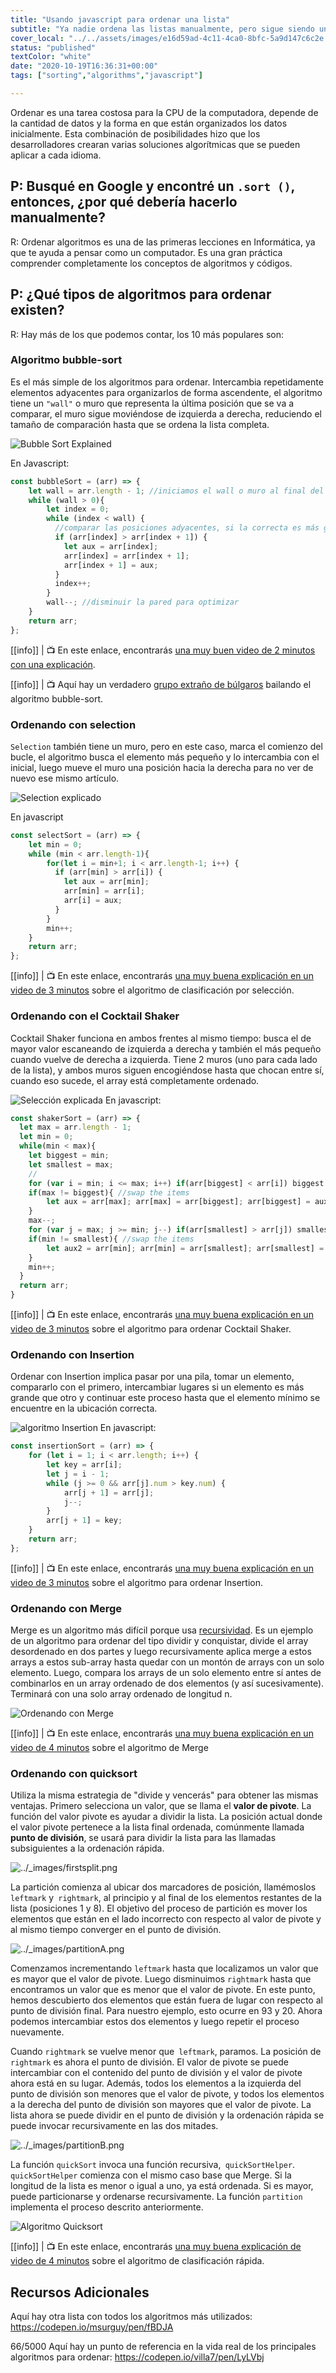 ```yaml
---
title: "Usando javascript para ordenar una lista"
subtitle: "Ya nadie ordena las listas manualmente, pero sigue siendo una manera fantástica de dominar tus habilidades algorítmicas"
cover_local: "../../assets/images/e16d59ad-4c11-4ca0-8bfc-5a9d147c6c2e.jpeg"
status: "published"
textColor: "white"
date: "2020-10-19T16:36:31+00:00"
tags: ["sorting","algorithms","javascript"]

---
```


Ordenar es una tarea costosa para la CPU de la computadora, depende de la cantidad de datos y la forma en que están organizados los datos inicialmente. Esta combinación de posibilidades hizo que los desarrolladores crearan varias soluciones algorítmicas que se pueden aplicar a cada idioma.

## P: Busqué en Google y encontré un `.sort ()`, entonces, ¿por qué debería hacerlo manualmente?
R: Ordenar algoritmos es una de las primeras lecciones en Informática, ya que te ayuda a pensar como un computador. Es una gran práctica comprender completamente los conceptos de algoritmos y códigos.

## P: ¿Qué tipos de algoritmos para ordenar existen?
R: Hay más de los que podemos contar, los 10 más populares son:

### Algoritmo bubble-sort

Es el más simple de los algoritmos para ordenar. Intercambia repetidamente elementos adyacentes para organizarlos de forma ascendente, el algoritmo tiene un `"wall"` o muro que representa la última posición que se va a comparar, el muro sigue moviéndose de izquierda a derecha, reduciendo el tamaño de comparación hasta que se ordena la lista completa.

![Bubble Sort Explained](../../assets/images/2fef4d85-686b-4bf0-a505-45d3de178fd5.gif)

En Javascript:
```js
const bubbleSort = (arr) => {
    let wall = arr.length - 1; //iniciamos el wall o muro al final del array
    while (wall > 0){
        let index = 0;
        while (index < wall) {
          //comparar las posiciones adyacentes, si la correcta es más grande, tenemos que intercambiar
          if (arr[index] > arr[index + 1]) { 
            let aux = arr[index]; 
            arr[index] = arr[index + 1];
            arr[index + 1] = aux;
          }
          index++;
        }
        wall--; //disminuir la pared para optimizar
    }
	return arr;
};
```

[[info]]
| :tv: En este enlace, encontrarás [una muy buen video de 2 minutos con una explicación](https://www.youtube.com/watch?v=xli_FI7CuzA).

[[info]]
| :tv: Aquí hay un verdadero [grupo extraño de búlgaros](https://www.youtube.com/watch?v=lyZQPjUT5B4&t=1s) bailando el algoritmo bubble-sort.

### Ordenando con selection

`Selection` también tiene un muro, pero en este caso, marca el comienzo del bucle, el algoritmo busca el elemento más pequeño y lo intercambia con el inicial, luego mueve el muro una posición hacia la derecha para no ver de nuevo ese mismo artículo.

![Selection explicado](../../assets/images/ddb1ff5a-621c-4945-9164-20c1a7f5d388.gif)

En javascript
```js
const selectSort = (arr) => {
    let min = 0;
    while (min < arr.length-1){
        for(let i = min+1; i < arr.length-1; i++) {
          if (arr[min] > arr[i]) {
            let aux = arr[min];
            arr[min] = arr[i];
            arr[i] = aux;
          }
        }
        min++;
    }
	return arr;
};
```
[[info]]
| :tv: En este enlace, encontrarás [una muy buena explicación en un video de 3 minutos](https://www.youtube.com/watch?v=g-PGLbMth_g) sobre el algoritmo de clasificación por selección.

### Ordenando con el  Cocktail Shaker

Cocktail Shaker funciona en ambos frentes al mismo tiempo: busca el de mayor valor escaneando de izquierda a derecha y también el más pequeño cuando vuelve de derecha a izquierda. Tiene 2 muros (uno para cada lado de la lista), y ambos muros siguen encogiéndose hasta que chocan entre sí, cuando eso sucede, el array está completamente ordenado.

![Selección explicada](../../assets/images/6d44c6a9-7f32-4b0e-86d7-1a210c3a5f4a.gif)
En javascript:
```js
const shakerSort = (arr) => {
  let max = arr.length - 1;
  let min = 0;
  while(min < max){
  	let biggest = min;
    let smallest = max;
    //
  	for (var i = min; i <= max; i++) if(arr[biggest] < arr[i]) biggest = i;
    if(max != biggest){ //swap the items
    	let aux = arr[max]; arr[max] = arr[biggest]; arr[biggest] = aux;
    }
    max--;
    for (var j = max; j >= min; j--) if(arr[smallest] > arr[j]) smallest = j;
    if(min != smallest){ //swap the items
    	let aux2 = arr[min]; arr[min] = arr[smallest]; arr[smallest] = aux2;
    }
    min++;
  }  
  return arr;
}
```
[[info]]
| :tv: En este enlace, encontrarás [una muy buena explicación en un video de 3 minutos](https://www.youtube.com/watch?v=g-PGLbMth_g) sobre el algoritmo para ordenar Cocktail Shaker.

### Ordenando con Insertion

Ordenar con Insertion implica pasar por una pila, tomar un elemento, compararlo con el primero, intercambiar lugares si un elemento es más grande que otro y continuar este proceso hasta que el elemento mínimo se encuentre en la ubicación correcta.

![algoritmo Insertion](../../assets/images/38fed925-cf75-4f94-bdd7-abcce659fdac.gif)
En javascript:
```js
const insertionSort = (arr) => {
    for (let i = 1; i < arr.length; i++) {
	    let key = arr[i];
        let j = i - 1;
        while (j >= 0 && arr[j].num > key.num) {
            arr[j + 1] = arr[j];
            j--;
        }
        arr[j + 1] = key;
    }
    return arr;
};
```

[[info]]
| :tv: En este enlace, encontrarás [una muy buena explicación en un video de 3 minutos](https://www.youtube.com/watch?v=JU767SDMDvA) sobre el algoritmo para ordenar Insertion.

### Ordenando con Merge

Merge es un algoritmo más difícil porque usa [recursividad](https://www.youtube.com/watch?v=KEEKn7Me-ms). Es un ejemplo de un algoritmo para ordenar del tipo dividir y conquistar, divide el array desordenado en dos partes y luego recursivamente aplica merge a estos arrays a estos sub-array hasta quedar con un montón de arrays con un solo elemento. Luego, compara los arrays de un solo elemento entre sí antes de combinarlos en un array ordenado de dos elementos (y así sucesivamente). Terminará con una solo array ordenado de longitud n.

![Ordenando con Merge](../../assets/images/e8781e98-0f8c-4035-8017-33ca217eb39c.gif)

[[info]]
| :tv: En este enlace, encontrarás [una muy buena explicación en un video de 4 minutos](https://www.youtube.com/watch?v=JU767SDMDvA) sobre el algoritmo de Merge

### Ordenando con quicksort

Utiliza la misma estrategia de "divide y vencerás" para obtener las mismas ventajas. Primero selecciona un valor, que se llama el **valor de pivote**. La función del valor pivote es ayudar a dividir la lista. La posición actual donde el valor pivote pertenece a la lista final ordenada, comúnmente llamada **punto de división**, se usará para dividir la lista para las llamadas subsiguientes a la ordenación rápida.

![../_images/firstsplit.png](http://interactivepython.org/courselib/static/pythonds/_images/firstsplit.png)

La partición comienza al ubicar dos marcadores de posición, llamémoslos `leftmark` y` rightmark`, al principio y al final de los elementos restantes de la lista (posiciones 1 y 8). El objetivo del proceso de partición es mover los elementos que están en el lado incorrecto con respecto al valor de pivote y al mismo tiempo converger en el punto de división.

![../_images/partitionA.png](http://interactivepython.org/courselib/static/pythonds/_images/partitionA.png)

Comenzamos incrementando `leftmark` hasta que localizamos un valor que es mayor que el valor de pivote. Luego disminuimos `rightmark` hasta que encontramos un valor que es menor que el valor de pivote. En este punto, hemos descubierto dos elementos que están fuera de lugar con respecto al punto de división final. Para nuestro ejemplo, esto ocurre en 93 y 20. Ahora podemos intercambiar estos dos elementos y luego repetir el proceso nuevamente.

Cuando `rightmark` se vuelve menor que` leftmark`, paramos. La posición de `rightmark` es ahora el punto de división. El valor de pivote se puede intercambiar con el contenido del punto de división y el valor de pivote ahora está en su lugar. Además, todos los elementos a la izquierda del punto de división son menores que el valor de pivote, y todos los elementos a la derecha del punto de división son mayores que el valor de pivote. La lista ahora se puede dividir en el punto de división y la ordenación rápida se puede invocar recursivamente en las dos mitades.

![../_images/partitionB.png](http://interactivepython.org/courselib/static/pythonds/_images/partitionB.png)

La función `quickSort` invoca una función recursiva,` quickSortHelper`. `quickSortHelper` comienza con el mismo caso base que Merge. Si la longitud de la lista es menor o igual a uno, ya está ordenada. Si es mayor, puede particionarse y ordenarse recursivamente. La función `partition` implementa el proceso descrito anteriormente.

![Algoritmo Quicksort](../../assets/images/c60c4713-aa60-4fbc-9d97-f893b5947e7f.gif)

[[info]]
| :tv: En este enlace, encontrarás [una muy buena explicación de video de 4 minutos](https://www.youtube.com/watch?v=Hoixgm4-P4M) sobre el algoritmo de clasificación rápida.

## Recursos Adicionales

Aquí hay otra lista con todos los algoritmos más utilizados:
https://codepen.io/msurguy/pen/fBDJA


66/5000
Aquí hay un punto de referencia en la vida real de los principales algoritmos para ordenar:
https://codepen.io/villa7/pen/LyLVbj
